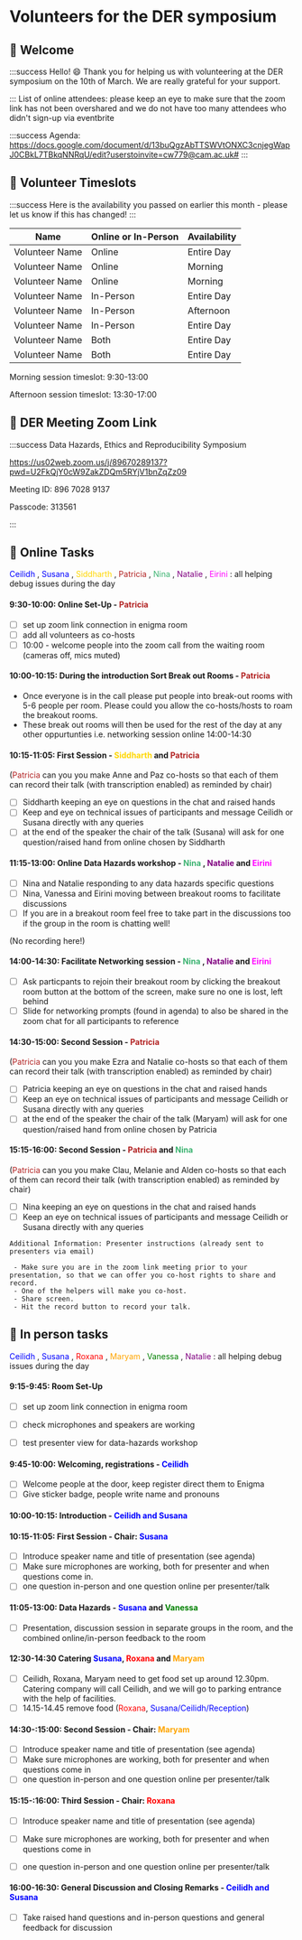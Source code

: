# Volunteers for the DER symposium


## 🎉 Welcome

:::success
Hello! :smile: Thank you for helping us with volunteering at the DER symposium on the 10th of March. We are really grateful for your support.

:::
List of online attendees: please keep an eye to make sure that the zoom link has not been overshared and we do not have too many attendees who didn't sign-up via eventbrite

:::success
Agenda: https://docs.google.com/document/d/13buQgzAbTTSWVtONXC3cnjegWapJ0CBkL7TBkqNNRqU/edit?userstoinvite=cw779@cam.ac.uk#
:::
 

## :book: Volunteer Timeslots

:::success
Here is the availability you passed on earlier this month - please let us know if this has changed!
:::

|Name |Online or In-Person| Availability|
|-----|--------|------|
|Volunteer Name    |Online   | Entire Day
|Volunteer Name    |Online   | Morning
|Volunteer Name    |Online   | Morning
|Volunteer Name    |In-Person| Entire Day
|Volunteer Name    |In-Person| Afternoon
|Volunteer Name    |In-Person| Entire Day
|Volunteer Name    |Both     | Entire Day
|Volunteer Name    |Both     | Entire Day



Morning session timeslot: 9:30-13:00 

Afternoon session timeslot: 13:30-17:00


## :pencil: DER Meeting Zoom Link
:::success
 Data Hazards, Ethics and Reproducibility Symposium

https://us02web.zoom.us/j/89670289137?pwd=U2FkQjY0cW9ZakZDQm5RYjV1bnZqZz09

Meeting ID: 896 7028 9137

Passcode: 313561

::: 


## :small_orange_diamond: Online Tasks
<span style="color:blue">Ceilidh </span>, <span style="color:blue">Susana </span>, <span style="color:gold">Siddharth </span>, <span style="color:FireBrick ">Patricia </span>, <span style="color:MediumSeaGreen   ">Nina </span>, <span style="color:purple"> Natalie </span>, <span style="color:Magenta"> Eirini </span> : all helping debug issues during the day
#### 9:30-10:00: Online Set-Up - <span style="color:FireBrick ">Patricia </span>
- [ ] set up zoom link connection in enigma room 
- [ ] add all volunteers as co-hosts 
- [ ] 10:00 - welcome people into the zoom call from the waiting room (cameras off, mics muted)

#### 10:00-10:15: During the introduction Sort Break out Rooms - <span style="color:FireBrick ">Patricia </span>
 - Once everyone is in the call please put people into break-out rooms with 5-6 people per room. Please could you allow the co-hosts/hosts to roam the breakout rooms.  
 - These break out rooms will then be used for the rest of the day at any other oppurtunties i.e. networking session online 14:00-14:30 
 

#### 10:15-11:05: First Session - <span style="color:gold">Siddharth</span> and <span style="color:FireBrick ">Patricia </span>
(<span style="color:FireBrick ">Patricia </span> can you you make Anne and Paz co-hosts so that each of them can record their talk (with transcription enabled) as reminded by chair)
- [ ] Siddharth keeping an eye on questions in the chat and raised hands
- [ ] Keep and eye on technical issues of participants and message Ceilidh or Susana directly with any queries 
- [ ] at the end of the speaker the chair of the talk (Susana) will ask for one question/raised hand from online chosen by Siddharth

#### 11:15-13:00: Online Data Hazards workshop - <span style="color:MediumSeaGreen   ">Nina </span>, <span style="color:purple"> Natalie </span> and <span style="color:Magenta"> Eirini </span>
- [ ] Nina and Natalie responding to any data hazards specific questions
- [ ] Nina, Vanessa and Eirini moving between breakout rooms to facilitate discussions 
- [ ] If you are in a breakout room feel free to take part in the discussions too if the group in the room is chatting well!  

(No recording here!)

#### 14:00-14:30: Facilitate Networking session - <span style="color:MediumSeaGreen   ">Nina </span>, <span style="color:purple"> Natalie </span> and <span style="color:Magenta"> Eirini </span>
- [ ] Ask particpants to rejoin their breakout room by clicking the breakout room button at the bottom of the screen, make sure no one is lost, left behind
- [ ] Slide for networking prompts (found in agenda) to also be shared in the zoom chat for all participants to reference 

#### 14:30-15:00: Second Session - <span style="color:FireBrick ">Patricia </span>
(<span style="color:FireBrick ">Patricia </span> can you you make Ezra and Natalie co-hosts so that each of them can record their talk (with transcription enabled) as reminded by chair)
- [ ] Patricia keeping an eye on questions in the chat and raised hands
- [ ] Keep an eye on technical issues of participants and message Ceilidh or Susana directly with any queries 
- [ ] at the end of the speaker the chair of the talk (Maryam) will ask for one question/raised hand from online chosen by Patricia

#### 15:15-16:00: Second Session - <span style="color:FireBrick ">Patricia </span> and <span style="color:MediumSeaGreen   ">Nina </span>
(<span style="color:FireBrick ">Patricia </span> can you you make Clau, Melanie and Alden co-hosts so that each of them can record their talk (with transcription enabled) as reminded by chair)
- [ ] Nina keeping an eye on questions in the chat and raised hands
- [ ] Keep an eye on technical issues of participants and message Ceilidh or Susana directly with any queries 

```
Additional Information: Presenter instructions (already sent to presenters via email)

 - Make sure you are in the zoom link meeting prior to your presentation, so that we can offer you co-host rights to share and record. 
 - One of the helpers will make you co-host.
 - Share screen.
 - Hit the record button to record your talk.
```




## :small_orange_diamond: In person tasks
<span style="color:blue">Ceilidh </span>, <span style="color:blue">Susana </span>, <span style="color:red">Roxana </span>, <span style="color:orange">Maryam </span>, <span style="color:green">Vanessa </span>, <span style="color:purple"> Natalie </span> : all helping debug issues during the day
#### 9:15-9:45: Room Set-Up 
- [ ] set up zoom link connection in enigma room 
- [ ] check microphones and speakers are working
- [ ] test presenter view for data-hazards workshop


#### 9:45-10:00: Welcoming, registrations - <span style="color:blue">Ceilidh </span>
- [ ] Welcome people at the door, keep register direct them to Enigma
- [ ] Give sticker badge, people write name and pronouns

#### 10:00-10:15: Introduction - <span style="color:blue">Ceilidh and Susana </span>
#### 10:15-11:05: First Session - Chair: <span style="color:blue">Susana</span>
- [ ] Introduce speaker name and title of presentation (see agenda)
- [ ] Make sure microphones are working, both for presenter and when questions come in. 
- [ ] one question in-person and one question online per presenter/talk

#### 11:05-13:00: Data Hazards - <span style="color:blue">Susana</span> and <span style="color:green">Vanessa </span>
- [ ] Presentation, discussion session in separate groups in the room, and the combined online/in-person feedback to the room 

#### 12:30-14:30 Catering <span style="color:blue">Susana</span>, <span style="color:red">Roxana</span>  and <span style="color:orange">Maryam </span>
- [ ] Ceilidh, Roxana, Maryam need to get food set up around 12.30pm. Catering company will call Ceilidh, and we will go to parking entrance with the help of facilities.
- [ ] 14.15-14.45 remove food (<span style="color:red">Roxana</span>, <span style="color:blue">Susana/Ceilidh/Reception</span>)

#### 14:30-:15:00: Second Session - Chair: <span style="color:orange">Maryam</span> 
- [ ] Introduce speaker name and title of presentation (see agenda)
- [ ] Make sure microphones are working, both for presenter and when questions come in 
- [ ] one question in-person and one question online per presenter/talk 

#### 15:15-:16:00: Third Session - Chair: <span style="color:red">Roxana</span> 
- [ ] Introduce speaker name and title of presentation (see agenda)
- [ ] Make sure microphones are working, both for presenter and when questions come in 
- [ ] one question in-person and one question online per presenter/talk 


#### 16:00-16:30: General Discussion and Closing Remarks - <span style="color:blue">Ceilidh and Susana</span> 
- [ ] Take raised hand questions and in-person questions and general feedback for discussion 

